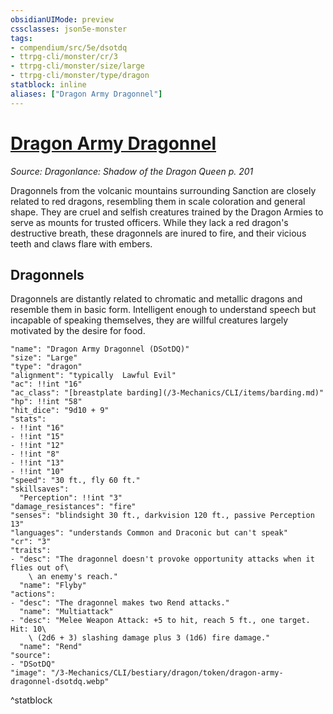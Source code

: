 ```yaml
---
obsidianUIMode: preview
cssclasses: json5e-monster
tags:
- compendium/src/5e/dsotdq
- ttrpg-cli/monster/cr/3
- ttrpg-cli/monster/size/large
- ttrpg-cli/monster/type/dragon
statblock: inline
aliases: ["Dragon Army Dragonnel"]
---
```

# [Dragon Army Dragonnel](3-Mechanics\CLI\bestiary\dragon/dragon-army-dragonnel-dsotdq.md)
*Source: Dragonlance: Shadow of the Dragon Queen p. 201*  

Dragonnels from the volcanic mountains surrounding Sanction are closely related to red dragons, resembling them in scale coloration and general shape. They are cruel and selfish creatures trained by the Dragon Armies to serve as mounts for trusted officers. While they lack a red dragon's destructive breath, these dragonnels are inured to fire, and their vicious teeth and claws flare with embers.

## Dragonnels

Dragonnels are distantly related to chromatic and metallic dragons and resemble them in basic form. Intelligent enough to understand speech but incapable of speaking themselves, they are willful creatures largely motivated by the desire for food.

```statblock
"name": "Dragon Army Dragonnel (DSotDQ)"
"size": "Large"
"type": "dragon"
"alignment": "typically  Lawful Evil"
"ac": !!int "16"
"ac_class": "[breastplate barding](/3-Mechanics/CLI/items/barding.md)"
"hp": !!int "58"
"hit_dice": "9d10 + 9"
"stats":
- !!int "16"
- !!int "15"
- !!int "12"
- !!int "8"
- !!int "13"
- !!int "10"
"speed": "30 ft., fly 60 ft."
"skillsaves":
  "Perception": !!int "3"
"damage_resistances": "fire"
"senses": "blindsight 30 ft., darkvision 120 ft., passive Perception 13"
"languages": "understands Common and Draconic but can't speak"
"cr": "3"
"traits":
- "desc": "The dragonnel doesn't provoke opportunity attacks when it flies out of\
    \ an enemy's reach."
  "name": "Flyby"
"actions":
- "desc": "The dragonnel makes two Rend attacks."
  "name": "Multiattack"
- "desc": "Melee Weapon Attack: +5 to hit, reach 5 ft., one target. Hit: 10\
    \ (2d6 + 3) slashing damage plus 3 (1d6) fire damage."
  "name": "Rend"
"source":
- "DSotDQ"
"image": "/3-Mechanics/CLI/bestiary/dragon/token/dragon-army-dragonnel-dsotdq.webp"
```
^statblock